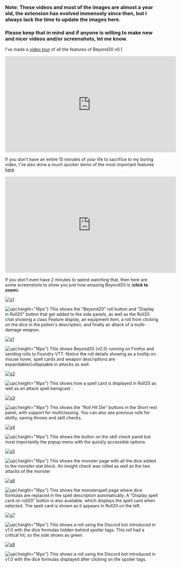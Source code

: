 ### Note: These videos and most of the images are almost a year old, the extension has evolved immensely since then, but I always lack the time to update the images here.
### Please keep that in mind and if anyone is willing to make new and nicer videos and/or screenshots, let me know.

I've made a [video tour](https://www.youtube.com/watch?v=QRyB7qPEyKw) of all the features of Beyond20 v0.1.

<iframe width="560" height="315" src="https://www.youtube.com/embed/QRyB7qPEyKw" frameborder="0" allow="accelerometer; autoplay; encrypted-media; gyroscope; picture-in-picture" allowfullscreen> </iframe>

If you don't have an entire 15 minutes of your life to sacrifice to my boring video, I've also done a much quicker demo of the most important features [here](https://www.youtube.com/watch?v=vHtR9hsbzP4)
<iframe width="560" height="315" src="https://www.youtube.com/embed/vHtR9hsbzP4" frameborder="0" allow="accelerometer; autoplay; encrypted-media; gyroscope; picture-in-picture" allowfullscreen></iframe>

If you don't even have 2 minutes to spend watching that, then here are some screenshots to show you just how amazing Beyond20 is (**click to zoom**):

[![s1](images/screenshots/feature-equipment-attack.png)](images/screenshots/feature-equipment-attack.png)

![up](images/up-arrow.png){:height="16px"} This shows the "Beyond20" roll button and "Display in Roll20" button that get added to the side panels, as well as the Roll20 chat showing a class Feature display, an equipment item, a roll from clicking on the dice in the potion's description, and finally an attack of a multi-damage weapon.

[![s1](images/screenshots/fvtt-firefox.png)](images/screenshots/fvtt-firefox.png)

![up](images/up-arrow.png){:height="16px"} This shows Beyond20 (v0.3) running on Firefox and sending rolls to Foundry VTT. Notice the roll details showing as a tooltip on mouse hover, spell cards and weapon descriptions are expandable/collapsable in attacks as well.

[![s2](images/screenshots/spell-cast.png)](images/screenshots/spell-cast.png)

![up](images/up-arrow.png){:height="16px"} This shows how a spell card is displayed in Roll20 as well as an attack spell beingcast :

[![s3](images/screenshots/hit-dice.png)](images/screenshots/hit-dice.png)

![up](images/up-arrow.png){:height="16px"} This shows the "Roll Hit Die" buttons in the Short rest panel, with support for multiclassing. You can also see previous rolls for ability, saving throws and skill checks.

[![s4](images/screenshots/skill-popup-menu.png)](images/screenshots/skill-popup-menu.png)

![up](images/up-arrow.png){:height="16px"} This shows the button on the skill check panel but most importantly the popup menu with the quickly accessible options.

[![s5](images/screenshots/monster-page.png)](images/screenshots/monster-page.png)

![up](images/up-arrow.png){:height="16px"} This shows the monster page with all the dice added to the monster stat block. An insight check was rolled as well as the two attacks of the monster

[![s6](images/screenshots/spell-page.png)](images/screenshots/spell-page.png)

![up](images/up-arrow.png){:height="16px"} This shows the monsterspell page where dice formulas are replaced in the spell description automatically. A "Display spell card on roll20" button is also available, which displays the spell card when selected. The spell card is shown as it appears in Roll20 on the left.

[![s7](images/screenshots/discord-hidden.png)](images/screenshots/discord-hidden.png)

![up](images/up-arrow.png){:height="16px"} This shows a roll using the Discord bot introduced in v1.0 with the dice formulas hidden behind spoiler tags. This roll had a critical hit, so the side shows as green.

[![s8](images/screenshots/discord-rolls.png)](images/screenshots/discord-rolls.png)

![up](images/up-arrow.png){:height="16px"} This shows a roll using the Discord bot introduced in v1.0 with the dice formulas displayed after clicking on the spoiler tags.


